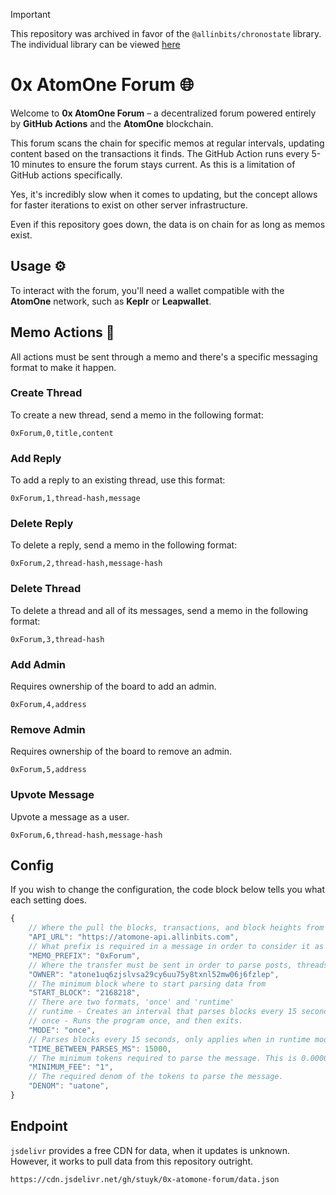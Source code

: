 > [!IMPORTANT]  
> This repository was archived in favor of the `@allinbits/chronostate` library.
> The individual library can be viewed [here](https://www.npmjs.com/package/@atomone/chronostate)

# 0x AtomOne Forum 🌐

Welcome to **0x AtomOne Forum** – a decentralized forum powered entirely by **GitHub Actions** and the **AtomOne** blockchain.

This forum scans the chain for specific memos at regular intervals, updating content based on the transactions it finds. The GitHub Action runs every 5-10 minutes to ensure the forum stays current. As this is a limitation of GitHub actions specifically.

Yes, it's incredibly slow when it comes to updating, but the concept allows for faster iterations to exist on other server infrastructure.

Even if this repository goes down, the data is on chain for as long as memos exist.

## Usage ⚙️

To interact with the forum, you'll need a wallet compatible with the **AtomOne** network, such as **Keplr** or **Leapwallet**.

## Memo Actions 📝

All actions must be sent through a memo and there's a specific messaging format to make it happen.

### Create Thread

To create a new thread, send a memo in the following format:

```
0xForum,0,title,content
```

### Add Reply

To add a reply to an existing thread, use this format:

```
0xForum,1,thread-hash,message
```

### Delete Reply

To delete a reply, send a memo in the following format:

```
0xForum,2,thread-hash,message-hash
```

### Delete Thread

To delete a thread and all of its messages, send a memo in the following format:

```
0xForum,3,thread-hash
```

### Add Admin

Requires ownership of the board to add an admin.

```
0xForum,4,address
```

### Remove Admin

Requires ownership of the board to remove an admin.

```
0xForum,5,address
```

### Upvote Message

Upvote a message as a user.

```
0xForum,6,thread-hash,message-hash
```

## Config

If you wish to change the configuration, the code block below tells you what each setting does.

```ts
{
    // Where the pull the blocks, transactions, and block heights from
    "API_URL": "https://atomone-api.allinbits.com",
    // What prefix is required in a message in order to consider it as a Forum Message
    "MEMO_PREFIX": "0xForum",
    // Where the transfer must be sent in order to parse posts, threads, etc.
    "OWNER": "atone1uq6zjslvsa29cy6uu75y8txnl52mw06j6fzlep",
    // The minimum block where to start parsing data from
    "START_BLOCK": "2168218",
    // There are two formats, 'once' and 'runtime'
    // runtime - Creates an interval that parses blocks every 15 seconds.
    // once - Runs the program once, and then exits.
    "MODE": "once",
    // Parses blocks every 15 seconds, only applies when in runtime mode
    "TIME_BETWEEN_PARSES_MS": 15000,
    // The minimum tokens required to parse the message. This is 0.000001 ATONE
    "MINIMUM_FEE": "1",
    // The required denom of the tokens to parse the message.
    "DENOM": "uatone",
}
```

## Endpoint

`jsdelivr` provides a free CDN for data, when it updates is unknown. However, it works to pull data from this repository outright.

```
https://cdn.jsdelivr.net/gh/stuyk/0x-atomone-forum/data.json
```
